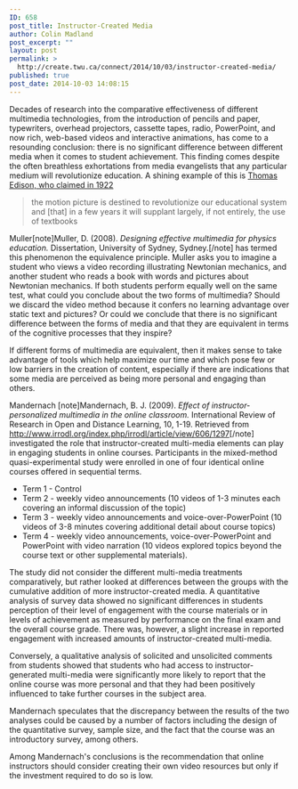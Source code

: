 ```yaml
---
ID: 658
post_title: Instructor-Created Media
author: Colin Madland
post_excerpt: ""
layout: post
permalink: >
  http://create.twu.ca/connect/2014/10/03/instructor-created-media/
published: true
post_date: 2014-10-03 14:08:15
---
```

Decades of research into the comparative effectiveness of different multimedia technologies, from the introduction of pencils and paper, typewriters, overhead projectors, cassette tapes, radio, PowerPoint, and now rich, web-based videos and interactive animations, has come to a resounding conclusion: there is no significant difference between different media when it comes to student achievement. This finding comes despite the often breathless exhortations from media evangelists that any particular medium will revolutionize education. A shining example of this is <a href="http://www.theatlantic.com/past/docs/issues/97jul/computer.htm" target="_blank" rel="noopener noreferrer">Thomas Edison, who claimed in 1922</a>
<blockquote>the motion picture is destined to revolutionize our educational system and [that] in a few years it will supplant largely, if not entirely, the use of textbooks</blockquote>
Muller[note]Muller, D. (2008). <em>Designing effective multimedia for physics education.</em> Dissertation, University of Sydney, Sydney.[/note] has termed this phenomenon the equivalence principle. Muller asks you to imagine a student who views a video recording illustrating Newtonian mechanics, and another student who reads a book with words and pictures about Newtonian mechanics. If both students perform equally well on the same test, what could you conclude about the two forms of multimedia? Should we discard the video method because it confers no learning advantage over static text and pictures? Or could we conclude that there is no significant difference between the forms of media and that they are equivalent in terms of the cognitive processes that they inspire?

If different forms of multimedia are equivalent, then it makes sense to take advantage of tools which help maximize our time and which pose few or low barriers in the creation of content, especially if there are indications that some media are perceived as being more personal and engaging than others.

Mandernach [note]Mandernach, B. J. (2009). <em>Effect of instructor-personalized multimedia in the online classroom.</em> International Review of Research in Open and Distance Learning, 10, 1-19. Retrieved from <a href="http://www.irrodl.org/index.php/irrodl/article/view/606/1297" target="_blank" rel="noopener noreferrer">http://www.irrodl.org/index.php/irrodl/article/view/606/1297</a>[/note] investigated the role that instructor-created multi-media elements can play in engaging students in online courses. Participants in the mixed-method quasi-experimental study were enrolled in one of four identical online courses offered in sequential terms.
<ul>
	<li>Term 1 - Control</li>
	<li>Term 2 - weekly video announcements (10 videos of 1-3 minutes each covering an informal discussion of the topic)</li>
	<li>Term 3 - weekly video announcements and voice-over-PowerPoint (10 videos of 3-8 minutes covering additional detail about course topics)</li>
	<li>Term 4 - weekly video announcements, voice-over-PowerPoint and PowerPoint with video narration (10 videos explored topics beyond the course text or other supplemental materials).</li>
</ul>
The study did not consider the different multi-media treatments comparatively, but rather looked at differences between the groups with the cumulative addition of more instructor-created media. A quantitative analysis of survey data showed no significant differences in students perception of their level of engagement with the course materials or in levels of achievement as measured by performance on the final exam and the overall course grade. There was, however, a slight increase in reported engagement with increased amounts of instructor-created multi-media.

Conversely, a qualitative analysis of solicited and unsolicited comments from students showed that students who had access to instructor-generated multi-media were significantly more likely to report that the online course was more personal and that they had been positively influenced to take further courses in the subject area.

Mandernach speculates that the discrepancy between the results of the two analyses could be caused by a number of factors including the design of the quantitative survey, sample size, and the fact that the course was an introductory survey, among others.

Among Mandernach's conclusions is the recommendation that online instructors should consider creating their own video resources but only if the investment required to do so is low.